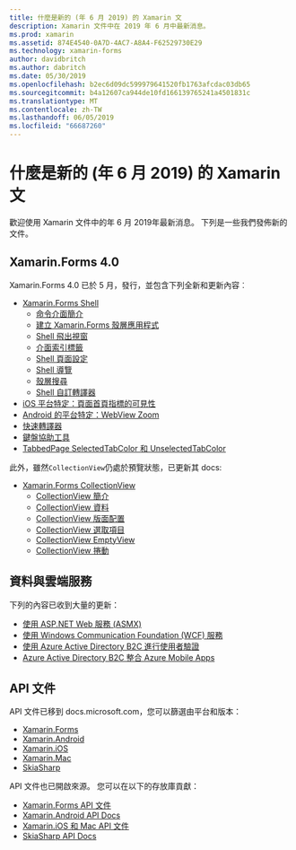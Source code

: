 ```yaml
---
title: 什麼是新的 (年 6 月 2019) 的 Xamarin 文
description: Xamarin 文件中在 2019 年 6 月中最新消息。
ms.prod: xamarin
ms.assetid: 874E4540-0A7D-4AC7-A8A4-F62529730E29
ms.technology: xamarin-forms
author: davidbritch
ms.author: dabritch
ms.date: 05/30/2019
ms.openlocfilehash: b2ec6d09dc599979641520fb1763afcdac03db65
ms.sourcegitcommit: b4a12607ca944de10fd166139765241a4501831c
ms.translationtype: MT
ms.contentlocale: zh-TW
ms.lasthandoff: 06/05/2019
ms.locfileid: "66687260"
---
```

# <a name="xamarin-docs-whats-new-june-2019"></a>什麼是新的 (年 6 月 2019) 的 Xamarin 文

歡迎使用 Xamarin 文件中的年 6 月 2019年最新消息。 下列是一些我們發佈新的文件。

## <a name="xamarinforms-40"></a>Xamarin.Forms 4.0

Xamarin.Forms 4.0 已於 5 月，發行，並包含下列全新和更新內容︰

- [Xamarin.Forms Shell](~/xamarin-forms/app-fundamentals/shell/index.md)
  - [命令介面簡介](~/xamarin-forms/app-fundamentals/shell/introduction.md)
  - [建立 Xamarin.Forms 殼層應用程式](~/xamarin-forms/app-fundamentals/shell/create.md)
  - [Shell 飛出視窗](~/xamarin-forms/app-fundamentals/shell/flyout.md)
  - [介面索引標籤](~/xamarin-forms/app-fundamentals/shell/tabs.md)
  - [Shell 頁面設定](~/xamarin-forms/app-fundamentals/shell/configuration.md)
  - [Shell 導覽](~/xamarin-forms/app-fundamentals/shell/navigation.md)
  - [殼層搜尋](~/xamarin-forms/app-fundamentals/shell/search.md)
  - [Shell 自訂轉譯器](~/xamarin-forms/app-fundamentals/shell/customrenderers.md)
- [iOS 平台特定：頁面首頁指標的可見性](~/xamarin-forms/platform/ios/page-home-indicator.md)
- [Android 的平台特定：WebView Zoom](~/xamarin-forms/platform/android/webview-zoom-controls.md)
- [快速轉譯器](~/xamarin-forms/internals/fast-renderers.md)
- [鍵盤協助工具](~/xamarin-forms/app-fundamentals/accessibility/keyboard.md)
- [TabbedPage SelectedTabColor 和 UnselectedTabColor](~/xamarin-forms/app-fundamentals/navigation/tabbed-page.md)

此外，雖然`CollectionView`仍處於預覽狀態，已更新其 docs:

- [Xamarin.Forms CollectionView](~/xamarin-forms/user-interface/collectionview/index.md)
  - [CollectionView 簡介](~/xamarin-forms/user-interface/collectionview/introduction.md)
  - [CollectionView 資料](~/xamarin-forms/user-interface/collectionview/populate-data.md)
  - [CollectionView 版面配置](~/xamarin-forms/user-interface/collectionview/layout.md)
  - [CollectionView 選取項目](~/xamarin-forms/user-interface/collectionview/selection.md)
  - [CollectionView EmptyView](~/xamarin-forms/user-interface/collectionview/emptyview.md)
  - [CollectionView 捲動](~/xamarin-forms/user-interface/collectionview/scrolling.md)

## <a name="data--cloud-services"></a>資料與雲端服務

下列的內容已收到大量的更新：

- [使用 ASP.NET Web 服務 (ASMX)](~/xamarin-forms/data-cloud/consuming/asmx.md)
- [使用 Windows Communication Foundation (WCF) 服務](~/xamarin-forms/data-cloud/consuming/wcf.md)
- [使用 Azure Active Directory B2C 進行使用者驗證](~/xamarin-forms/data-cloud/authentication/azure-ad-b2c.md)
- [Azure Active Directory B2C 整合 Azure Mobile Apps](~/xamarin-forms/data-cloud/authentication/azure-ad-b2c-mobile-app.md)

## <a name="api-docs"></a>API 文件

API 文件已移到 docs.microsoft.com，您可以篩選由平台和版本：

- [Xamarin.Forms](xref:Xamarin.Forms)
- [Xamarin.Android](/dotnet/api/?view=xamarinandroid-7.1)
- [Xamarin.iOS](/dotnet/api/?view=xamarin-ios-sdk-12)
- [Xamarin.Mac](/dotnet/api/?view=xamarinmac-3.0)
- [SkiaSharp](xref:SkiaSharp)

API 文件也已開啟來源。 您可以在以下的存放庫貢獻：

- [Xamarin.Forms API 文件](https://github.com/xamarin/Xamarin.Forms-api-docs)
- [Xamarin.Android API Docs](https://github.com/xamarin/android-api-docs)
- [Xamarin.iOS 和 Mac API 文件](https://github.com/xamarin/apple-api-docs)
- [SkiaSharp API Docs](https://github.com/mono/skiasharp-api-docs)
